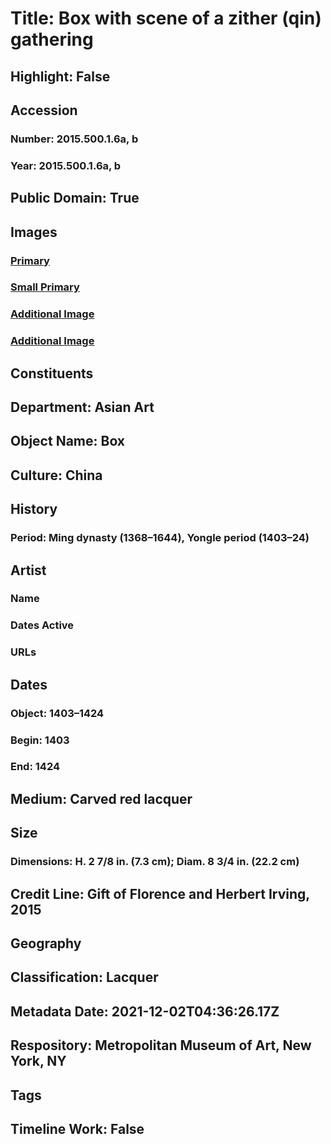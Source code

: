 # Title: Box with scene of a zither (qin) gathering
## Highlight: False
## Accession
### Number: 2015.500.1.6a, b
### Year: 2015.500.1.6a, b
## Public Domain: True
## Images
### [Primary](https://images.metmuseum.org/CRDImages/as/original/DP255491.jpg)
### [Small Primary](https://images.metmuseum.org/CRDImages/as/web-large/DP255491.jpg)
### [Additional Image](https://images.metmuseum.org/CRDImages/as/original/DP255495.jpg)
### [Additional Image](https://images.metmuseum.org/CRDImages/as/original/DP255494.jpg)
## Constituents
## Department: Asian Art
## Object Name: Box
## Culture: China
## History
### Period: Ming dynasty (1368–1644), Yongle period (1403–24)
## Artist
### Name
### Dates Active
### URLs
## Dates
### Object: 1403–1424
### Begin: 1403
### End: 1424
## Medium: Carved red lacquer
## Size
### Dimensions: H. 2 7/8 in. (7.3 cm); Diam. 8 3/4 in. (22.2 cm)
## Credit Line: Gift of Florence and Herbert Irving, 2015
## Geography
## Classification: Lacquer
## Metadata Date: 2021-12-02T04:36:26.17Z
## Respository: Metropolitan Museum of Art, New York, NY
## Tags
## Timeline Work: False